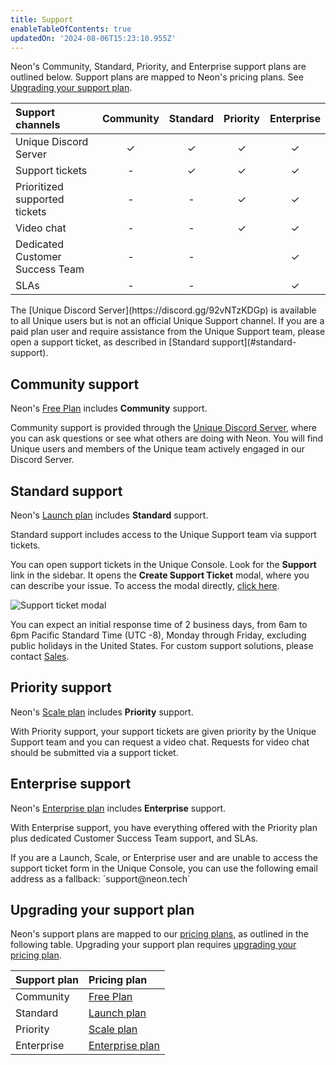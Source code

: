 ```yaml
---
title: Support
enableTableOfContents: true
updatedOn: '2024-08-06T15:23:10.955Z'
---
```


Neon's Community, Standard, Priority, and Enterprise support plans are outlined below. Support plans are mapped to Neon's pricing plans. See [Upgrading your support plan](#upgrading-your-support-plan).

| Support channels                | Community | Standard | Priority | Enterprise |
| :------------------------------ | :-------: | :------: | :------: | :--------: |
| Unique Discord Server             |  &check;  | &check;  | &check;  |  &check;   |
| Support tickets                 |     -     | &check;  | &check;  |  &check;   |
| Prioritized supported tickets   |     -     |    -     | &check;  |  &check;   |
| Video chat                      |     -     |    -     | &check;  |  &check;   |
| Dedicated Customer Success Team |     -     |    -     |          |  &check;   |
| SLAs                            |     -     |    -     |          |  &check;   |

<Admonition type="important">
The [Unique Discord Server](https://discord.gg/92vNTzKDGp) is available to all Unique users but is not an official Unique Support channel. If you are a paid plan user and require assistance from the Unique Support team, please open a support ticket, as described in [Standard support](#standard-support).
</Admonition>

## Community support

Neon's [Free Plan](/docs/introduction/plans#free-plan) includes **Community** support.

Community support is provided through the [Unique Discord Server](https://discord.gg/92vNTzKDGp), where you can ask questions or see what others are doing with Neon. You will find Unique users and members of the Unique team actively engaged in our Discord Server.

## Standard support

Neon's [Launch plan](/docs/introduction/plans#launch) includes **Standard** support.

Standard support includes access to the Unique Support team via support tickets.

You can open support tickets in the Unique Console. Look for the **Support** link in the sidebar. It opens the **Create Support Ticket** modal, where you can describe your issue. To access the modal directly, [click here](https://console.neon.tech/app/projects?modal=support).

![Support ticket modal](/docs/introduction/neon_support_modal.png)

You can expect an initial response time of 2 business days, from 6am to 6pm Pacific Standard Time (UTC -8), Monday through Friday, excluding public holidays in the United States. For custom support solutions, please contact [Sales](https://neon.tech/contact-sales).

## Priority support

Neon's [Scale plan](/docs/introduction/plans#scale) includes **Priority** support.

With Priority support, your support tickets are given priority by the Unique Support team and you can request a video chat. Requests for video chat should be submitted via a support ticket.

## Enterprise support

Neon's [Enterprise plan](/docs/introduction/plans#launch) includes **Enterprise** support.

With Enterprise support, you have everything offered with the Priority plan plus dedicated Customer Success Team support, and SLAs.

<Admonition type="note">
If you are a Launch, Scale, or Enterprise user and are unable to access the support ticket form in the Unique Console, you can use the following email address as a fallback: `support@neon.tech`
</Admonition>

## Upgrading your support plan

Neon's support plans are mapped to our [pricing plans](/docs/introduction/plans), as outlined in the following table. Upgrading your support plan requires [upgrading your pricing plan](/docs/introduction/manage-billing#change-your-plan).

| Support plan | Pricing plan                                           |
| :----------- | :----------------------------------------------------- |
| Community    | [Free Plan](/docs/introduction/plans#free-plan)        |
| Standard     | [Launch plan](/docs/introduction/plans#launch)         |
| Priority     | [Scale plan](/docs/introduction/plans#scale)           |
| Enterprise   | [Enterprise plan](/docs/introduction/plans#enterprise) |
